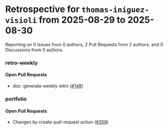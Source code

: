 # Retrospective for `thomas-iniguez-visioli` from 2025-08-29 to 2025-08-30

Reporting on 0 Issues from 0 authors, 2 Pull Requests from 2 authors, and 0 Discussions from 0 authors.


### retro-weekly

#### Open Pull Requests

- doc: generate weekly retro ([#148](https://github.com/thomas-iniguez-visioli/retro-weekly/pull/148))

### portfolio

#### Open Pull Requests

- Changes by create-pull-request action ([#359](https://github.com/thomas-iniguez-visioli/portfolio/pull/359))